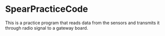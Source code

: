 # SpearPracticeCode

This is a practice program that reads data from the sensors and transmits it through radio signal to a gateway board.

